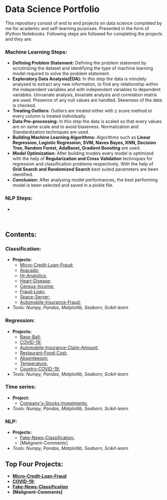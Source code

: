 # Data Science Portfolio
This repository consist of end to end projects on data science completed by me for academic and self-learning purposes. Presented in the form of iPython Notebooks. Following steps are followed for completing the projects and they are:
### Machine Learning Steps:
- **Defining Problem Statement:** Defining the problem statement by scrutinizing the dataset and identifying the type of machine learning model required to solve the problem statement.
- **Exploratory Data Analysis(EDA):** In this step the data is minutely analysed to extract any new information, to find any relationship within the independent variables and with independent variables to dependent variables. Univariate analysis, bivariate analysis and correlation matrix are used. Presence of any null values are handled. Skewness of the data is checked.
- **Treating Outliers:** Outliers are treated either with z score method or every column is treated individually.
- **Data Pre-processing:** In this step the data is scaled so that every values are on same scale and to avoid biaseness. Normalization and Standardization techniques are used.
- **Building Machine Learning Algorithms:** Algorithms such as **Linear** **Regression, Logistic Regression, SVM, Naves Bayes, KNN, Decision Tree, Random Forest, AdaBoost, Gradient Boosting** are used.
- **Model Optimization:** After building models every model is optimized with the help of **Regularization and Cross Validation** techniques for regression and classification problems respectively. With the help of **Grid Search and Randomized Search** best suited parameters are been identified.
- **Conclusion:** After analysing model performances, the best performing model is been selected and saved in a pickle file.
### NLP Steps:
- 
&nbsp;
&nbsp;

## Contents:
### Classification:
- **Projects:**
  - [Micro-Credit-Loan-Fraud:](https://github.com/ria1994maitra/Project-Porfolio/blob/main/Classification/Micro_credit_final_submission.ipynb)
  - [Avacado:](https://github.com/ria1994maitra/Project-Porfolio/blob/main/Classification/Project_3_avocado.ipynb)
  - [Hr-Analytics:](https://github.com/ria1994maitra/Project-Porfolio/blob/main/Classification/Project_4_hr_attrition.ipynb)
  - [Heart-Disease:](https://github.com/ria1994maitra/Project-Porfolio/blob/main/Classification/Project_5_Heart_Disease.ipynb)
  - [Census-Income:](https://github.com/ria1994maitra/Project-Porfolio/blob/main/Classification/Project_6_Salary.ipynb)
  - [Fraud-Loan:](https://github.com/ria1994maitra/Project-Porfolio/blob/main/Classification/Project_7_Fraud%20_Loan_Prediction.ipynb)
  - [Space-Server:](https://github.com/ria1994maitra/Project-Porfolio/blob/main/Classification/Project_8_Sky_Survey.ipynb)
  - [Automobile-Insurance-Fraud:](Colab.research.google.com/drive/1GFAi1kY3LLj1fDQrjTUbsC376gzuhWmV#scrollTo=3a-fg2P5z9bG)
- *Tools:* *Numpy,* *Pandas,* *Matplotlib,* *Seaborn,* *Scikit-learn*
&nbsp;

### Regression:
- **Projects:**
  - [Base-Ball:](https://github.com/ria1994maitra/Project-Porfolio/blob/main/Regression/project_2_baseball.ipynb)
  - [COVID-19:](https://github.com/ria1994maitra/Project-Porfolio/blob/main/Regression/Project_18(covid).ipynb)
  - [Automobile-Insurance-Claim-Amount:](https://github.com/ria1994maitra/Project-Porfolio/blob/main/Regression/Project_11_Auto_insurance_claim_amount.ipynb)
  - [Restaurant-Food-Cost:](https://github.com/ria1994maitra/Project-Porfolio/blob/main/Regression/Project_14_restaurant_food_cost-Copy1.ipynb)
  - [Absenteeism:](https://github.com/ria1994maitra/Project-Porfolio/blob/main/Regression/Project_16_Absenteeism.ipynb)
  - [Temperature:](https://github.com/ria1994maitra/Project-Porfolio/blob/main/Regression/Project_17.ipynb)
  - [Country-COVID-19:](https://github.com/ria1994maitra/Project-Porfolio/blob/main/Regression/Project_18(covid).ipynb)
- *Tools:* *Numpy,* *Pandas,* *Matplotlib,* *Seaborn,* *Scikit-learn*
&nbsp;

### Time series:
- **Project:**
  - [Company's-Stocks-Investments:](https://github.com/ria1994maitra/Project-Porfolio/blob/main/Time%20Series/Company_Stock_project(part_3).ipynb)
- *Tools:* *Numpy,* *Pandas,* *Matplotlib,* *Seaborn,* *Scikit-learn*
&nbsp;

### NLP:
- **Projects:**
  - [Fake-News-Classification:](https://github.com/ria1994maitra/Project-Porfolio/blob/main/NLP/Fake_news_project(final).ipynb)
  - [Malignent-Comments]
- *Tools:* *Numpy,* *Pandas,* *Matplotlib,* *Seaborn,* *Scikit-learn*
&nbsp;

## Top Four Projects:
- **[Micro-Credit-Loan-Fraud](https://github.com/ria1994maitra/Project-Porfolio/blob/main/Classification/Micro_credit_final_submission.ipynb)**
- **[COVID-19:](https://github.com/ria1994maitra/Project-Porfolio/blob/main/Regression/Project_18(covid).ipynb)**
- **[Fake-News-Classification](https://github.com/ria1994maitra/Project-Porfolio/blob/main/NLP/Fake_news_project(final).ipynb)**
- **[Malignent-Comments]**
